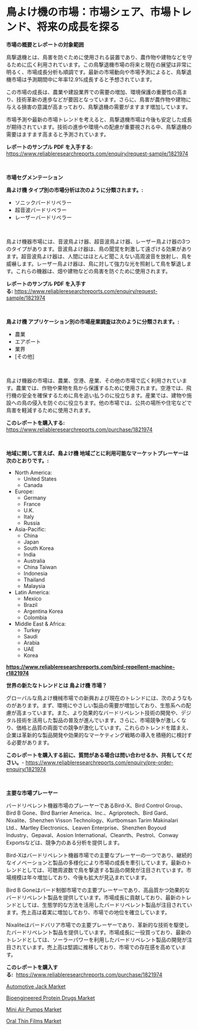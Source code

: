 <p><h1>鳥よけ機の市場：市場シェア、市場トレンド、将来の成長を探る</h1></p><p><strong>市場の概要とレポートの対象範囲</strong></p>
<p><p>鳥撃退機とは、鳥害を防ぐために使用される装置であり、農作物や建物などを守るために広く利用されています。この鳥撃退機市場の将来と現在の展望は非常に明るく、市場成長分析も順調です。最新の市場動向や市場予測によると、鳥撃退機市場は予測期間中に年率12.9%成長すると予想されています。</p><p>この市場の成長は、農業や建設業界での需要の増加、環境保護の重要性の高まり、技術革新の進歩などが要因となっています。さらに、鳥害が農作物や建物に与える損害の意識が高まっており、鳥撃退機の需要がますます増加しています。</p><p>市場予測や最新の市場トレンドを考えると、鳥撃退機市場は今後も安定した成長が期待されています。技術の進歩や環境への配慮が重要視される中、鳥撃退機の需要はますます高まると予測されています。</p></p>
<p><strong>レポートのサンプル PDF を入手する:</strong> <a href="https://www.reliableresearchreports.com/enquiry/request-sample/1821974">https://www.reliableresearchreports.com/enquiry/request-sample/1821974</a></p>
<p>&nbsp;</p>
<p><strong>市場セグメンテーション</strong></p>
<p><strong>鳥よけ機 タイプ別の市場分析は次のように分類されます。:</strong></p>
<p><ul><li>ソニックバードリペラー</li><li>超音波バードリペラー</li><li>レーザーバードリペラー</li></ul></p>
<p>&nbsp;</p>
<p><p>鳥よけ機器市場には、音波鳥よけ器、超音波鳥よけ器、レーザー鳥よけ器の3つのタイプがあります。音波鳥よけ器は、鳥の聞覚を刺激して遠ざける効果があります。超音波鳥よけ器は、人間にはほとんど聞こえない高周波音を放射し、鳥を威嚇します。レーザー鳥よけ器は、鳥に対して強力な光を照射して鳥を撃退します。これらの機器は、畑や建物などの鳥害を防ぐために使用されます。</p></p>
<p><strong>レポートのサンプル PDF を入手する:</strong>&nbsp;<a href="https://www.reliableresearchreports.com/enquiry/request-sample/1821974">https://www.reliableresearchreports.com/enquiry/request-sample/1821974</a></p>
<p>&nbsp;</p>
<p><strong> 鳥よけ機 アプリケーション別の市場産業調査は次のように分類されます。:</strong></p>
<p><ul><li>農業</li><li>エアポート</li><li>業界</li><li>[その他]</li></ul></p>
<p>&nbsp;</p>
<p><p>鳥よけ機器の市場は、農業、空港、産業、その他の市場で広く利用されています。農業では、作物や果物を鳥から保護するために使用されます。空港では、飛行機の安全を確保するために鳥を追い払うのに役立ちます。産業では、建物や施設への鳥の侵入を防ぐのに役立ちます。他の市場では、公共の場所や住宅などで鳥害を軽減するために使用されます。</p></p>
<p><strong>このレポートを購入する:</strong>&nbsp; <a href="https://www.reliableresearchreports.com/purchase/1821974">https://www.reliableresearchreports.com/purchase/1821974</a></p>
<p>&nbsp;</p>
<p><strong>地域に関して言えば、鳥よけ機 地域ごとに利用可能なマーケットプレーヤーは次のとおりです。:</strong></p>
<p><ul>
    <li>
        North America:
        <ul>
            <li>United States</li>
            <li>Canada</li>
        </ul>
    </li>
    <li>
        Europe:
        <ul>
            <li>Germany</li>
            <li>France</li>
            <li>U.K.</li>
            <li>Italy</li>
            <li>Russia</li>
        </ul>
    </li>
    <li>
        Asia-Pacific:
        <ul>
            <li>China</li>
            <li>Japan</li>
            <li>South Korea</li>
            <li>India</li>
            <li>Australia</li>
            <li>China Taiwan</li>
            <li>Indonesia</li>
            <li>Thailand</li>
            <li>Malaysia</li>
        </ul>
    </li>
    <li>
        Latin America:
        <ul>
            <li>Mexico</li>
            <li>Brazil</li>
            <li>Argentina Korea</li>
            <li>Colombia</li>
        </ul>
    </li>
    <li>
        Middle East & Africa:
        <ul>
            <li>Turkey</li>
            <li>Saudi</li>
            <li>Arabia</li>
            <li>UAE</li>
            <li>Korea</li>
        </ul>
    </li>
    </ul></p>
<p><strong><a href="https://www.reliableresearchreports.com/bird-repellent-machine-r1821974">https://www.reliableresearchreports.com/bird-repellent-machine-r1821974</a></strong>&nbsp;</p>
<p><strong>世界の新たなトレンドとは 鳥よけ機 市場？</strong></p>
<p><p>グローバルな鳥よけ機械市場での新興および現在のトレンドには、次のようなものがあります。まず、環境にやさしい製品の需要が増加しており、生態系への配慮が高まっています。また、より効果的なバードリペレント技術の開発や、デジタル技術を活用した製品の普及が進んでいます。さらに、市場競争が激しくなり、価格と品質の両面での競争が激化しています。これらのトレンドを踏まえ、企業は革新的な製品開発や効果的なマーケティング戦略の導入を積極的に検討する必要があります。</p></p>
<p><strong>このレポートを購入する前に、質問がある場合は問い合わせるか、共有してください。</strong>- <a href="https://www.reliableresearchreports.com/enquiry/pre-order-enquiry/1821974">https://www.reliableresearchreports.com/enquiry/pre-order-enquiry/1821974</a></p>
<p>&nbsp;</p>
<p><strong>主要な市場プレーヤー</strong></p>
<p><p>バードリペレント機器市場のプレーヤーであるBird-X、Bird Control Group、Bird B Gone、Bird Barrier America、Inc.、Agriprotech、Bird Gard、Nixalite、Shenzhen Visson Technology、Kurtbomsan Tarim Makinalari Ltd.、Martley Electronics、Leaven Enterprise、Shenzhen Boyoud Industry、Gepaval、Aosion International、Cleanrth、Pestrol、Conway Exportsなどは、競争力のある分析を提供します。</p><p>Bird-Xはバードリペレント機器市場での主要なプレーヤーの一つであり、継続的なイノベーションと製品の多様化により市場の成長を牽引しています。最新のトレンドとしては、可聴周波数で鳥を撃退する製品の開発が注目されています。市場規模は年々増加しており、今後も拡大が見込まれています。</p><p>Bird B Goneはバード制御市場での主要プレーヤーであり、高品質かつ効果的なバードリペレント製品を提供しています。市場成長に貢献しており、最新のトレンドとしては、生態学的な方法を活用したバードリペレント製品が注目されています。売上高は着実に増加しており、市場での地位を確立しています。</p><p>Nixaliteはバードバリア市場での主要プレーヤーであり、革新的な技術を駆使したバードリペレント製品を提供しています。市場成長に一役買っており、最新のトレンドとしては、ソーラーパワーを利用したバードリペレント製品の開発が注目されています。売上高は堅調に推移しており、市場での存在感を高めています。</p></p>
<p><strong>このレポートを購入する:</strong>&nbsp;&nbsp;<a href="https://www.reliableresearchreports.com/purchase/1821974">https://www.reliableresearchreports.com/purchase/1821974</a></p>
<p><p><a href="https://view.publitas.com/reportprime-1/automotive-jack-market-report-reveals-the-latest-trends-and-growth-opportunities-of-this-market/">Automotive Jack Market</a></p><p><a href="https://www.linkedin.com/pulse/bioengineered-protein-drugs-market-report-reveals-latest-awsbe?trackingId=rJm7Cdryd9hBn%2F582SIamg%3D%3D">Bioengineered Protein Drugs Market</a></p><p><a href="https://rainy-horn-d69.notion.site/Mini-Air-Pumps-Market-Trends-Forecast-and-Competitive-Analysis-to-2031-d7c247e30f934d1c9101a82f562aa71c">Mini Air Pumps Market</a></p><p><a href="https://www.linkedin.com/pulse/oral-thin-films-market-furnishes-information-share-trends-tzf5e?trackingId=aV7LNQSEjVfmP3Gzwy%2Fixg%3D%3D">Oral Thin Films Market</a></p></p>